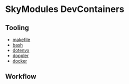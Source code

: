 # SkyModules DevContainers

## Tooling 

- [makefile]()
- [bash]()
- [dotenvx]()
- [doppler]()
- [docker]()

## Workflow